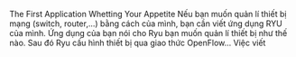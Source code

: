 The First Application
 Whetting Your Appetite
 Nếu bạn muốn quản lí thiết bị mạng (switch, router,...) bằng cách của mình, bạn cần viết ứng dụng RYU của mình. Ứng dụng của bạn nói cho Ryu bạn muốn quản lí thiết bị như thế nào. Sau đó Ryu cấu hình thiết bị qua giao thức OpenFlow...
 Việc viết 